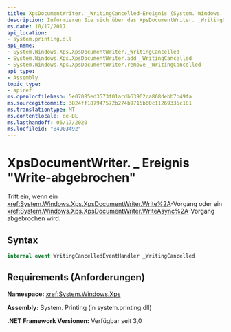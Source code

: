 ```yaml
---
title: XpsDocumentWriter. _WritingCancelled-Ereignis (System. Windows. Xps)
description: Informieren Sie sich über das XpsDocumentWriter. _WritingCancelled-Ereignis, das auftritt, wenn ein XML Paper Specification-Vorgang (XPS) Write oder Write-Async in .net abgebrochen wird.
ms.date: 10/17/2017
api_location:
- system.printing.dll
api_name:
- System.Windows.Xps.XpsDocumentWriter._WritingCancelled
- System.Windows.Xps.XpsDocumentWriter.add__WritingCancelled
- System.Windows.Xps.XpsDocumentWriter.remove__WritingCancelled
api_type:
- Assembly
topic_type:
- apiref
ms.openlocfilehash: 5e07085ed3573f01acdb63962ca868debb7b49fa
ms.sourcegitcommit: 3824ff187947572b274b9715b60c11269335c181
ms.translationtype: MT
ms.contentlocale: de-DE
ms.lasthandoff: 06/17/2020
ms.locfileid: "84903492"
---
```

# <a name="xpsdocumentwriter_writingcancelled-event"></a>XpsDocumentWriter. \_ Ereignis "Write-abgebrochen"

Tritt ein, wenn ein <xref:System.Windows.Xps.XpsDocumentWriter.Write%2A>-Vorgang oder ein <xref:System.Windows.Xps.XpsDocumentWriter.WriteAsync%2A>-Vorgang abgebrochen wird.

## <a name="syntax"></a>Syntax

``` csharp
internal event WritingCancelledEventHandler _WritingCancelled
```

## <a name="requirements"></a>Requirements (Anforderungen)

**Namespace:** <xref:System.Windows.Xps>

**Assembly:** System. Printing (in system.printing.dll)

**.NET Framework Versionen:** Verfügbar seit 3,0
